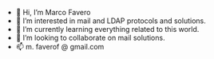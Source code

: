 - 👋 Hi, I’m Marco Favero
- 👀 I’m interested in mail and LDAP protocols and solutions.
- 🌱 I’m currently learning everything related to this world.
- 💞️ I’m looking to collaborate on mail solutions.
- 📫 m. faverof @ gmail.com

<!---
falon/falon is a ✨ special ✨ repository because its `README.md` (this file) appears on your GitHub profile.
You can click the Preview link to take a look at your changes.
--->
